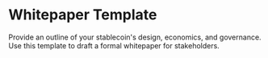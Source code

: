# Whitepaper Template

Provide an outline of your stablecoin's design, economics, and governance. Use this template to draft a formal whitepaper for stakeholders.
